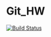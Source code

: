 # Git_HW

[![Build Status](https://travis-ci.com/ienlie0513/Git_HW.svg?branch=master)](https://travis-ci.com/ienlie0513/Git_HW)